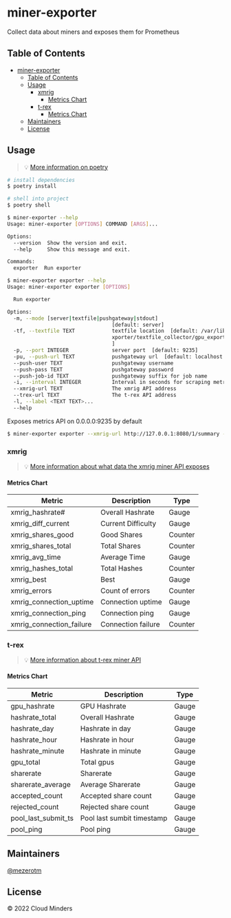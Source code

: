 # miner-exporter

Collect data about miners and exposes them for Prometheus

## Table of Contents

- [miner-exporter](#miner_exporter)
  - [Table of Contents](#table-of-contents)
  - [Usage](#usage)
    - [xmrig](#xmrig)
      - [Metrics Chart](#metrics-chart)
    - [t-rex](#t-rex)
      - [Metrics Chart](#metrics-chart-1)
  - [Maintainers](#maintainers)
  - [License](#license)

## Usage
> 💡  [More information on poetry](https://python-poetry.org/docs/)


```sh
# install dependencies
$ poetry install

# shell into project
$ poetry shell
```

```sh
$ miner-exporter --help
Usage: miner-exporter [OPTIONS] COMMAND [ARGS]...

Options:
  --version  Show the version and exit.
  --help     Show this message and exit.

Commands:
  exporter  Run exporter
```

```sh
$ miner-exporter exporter --help
Usage: miner-exporter exporter [OPTIONS]

  Run exporter

Options:
  -m, --mode [server|textfile|pushgateway|stdout]
                                  [default: server]
  -tf, --textfile TEXT            textfile location  [default: /var/lib/node_e
                                  xporter/textfile_collector/gpu_exporter.prom
                                  ]
  -p, --port INTEGER              server port  [default: 9235]
  -pu, --push-url TEXT            pushgateway url  [default: localhost:9091]
  --push-user TEXT                pushgateway username
  --push-pass TEXT                pushgateway password
  --push-job-id TEXT              pushgateway suffix for job name
  -i, --interval INTEGER          Interval in seconds for scraping metrics
  --xmrig-url TEXT                The xmrig API address
  --trex-url TEXT                 The t-rex API address
  -l, --label <TEXT TEXT>...
  --help    
```

Exposes metrics API on 0.0.0.0:9235 by default

```sh
$ miner-exporter exporter --xmrig-url http://127.0.0.1:8080/1/summary --trex-url http://127.0.0.1:4067/summary
```

### xmrig
> 💡 [More information about what data the xmrig miner API exposes](https://github.com/xmrig/xmrig/blob/master/doc/api/1/summary.json)

#### Metrics Chart
| Metric                   | Description        | Type    |
| ------------------------ | ------------------ | ------- |
| xmrig_hashrate#          | Overall Hashrate   | Gauge   |
| xmrig_diff_current       | Current Difficulty | Gauge   |
| xmrig_shares_good        | Good Shares        | Counter |
| xmrig_shares_total       | Total Shares       | Counter |
| xmrig_avg_time           | Average Time       | Gauge   |
| xmrig_hashes_total       | Total Hashes       | Counter |
| xmrig_best               | Best               | Gauge   |
| xmrig_errors             | Count of errors    | Counter |
| xmrig_connection_uptime  | Connection uptime  | Gauge   |
| xmrig_connection_ping    | Connection ping    | Gauge   |
| xmrig_connection_failure | Connection failure | Counter |

### t-rex
> 💡 [More information about t-rex miner API](https://github.com/trexminer/T-Rex/wiki/API)

#### Metrics Chart
| Metric              | Description                | Type  |
| ------------------- | -------------------------- | ----- |
| gpu_hashrate        | GPU Hashrate               | Gauge |
| hashrate_total      | Overall Hashrate           | Gauge |
| hashrate_day        | Hashrate in day            | Gauge |
| hashrate_hour       | Hashrate in hour           | Gauge |
| hashrate_minute     | Hashrate in minute         | Gauge |
| gpu_total           | Total gpus                 | Gauge |
| sharerate           | Sharerate                  | Gauge |
| sharerate_average   | Average Sharerate          | Gauge |
| accepted_count      | Accepted share count       | Gauge |
| rejected_count      | Rejected share count       | Gauge |
| pool_last_submit_ts | Pool last sumbit timestamp | Gauge |
| pool_ping           | Pool ping                  | Gauge |

## Maintainers

[@mezerotm](https://github.com/mezerotm)

## License

© 2022 Cloud Minders
